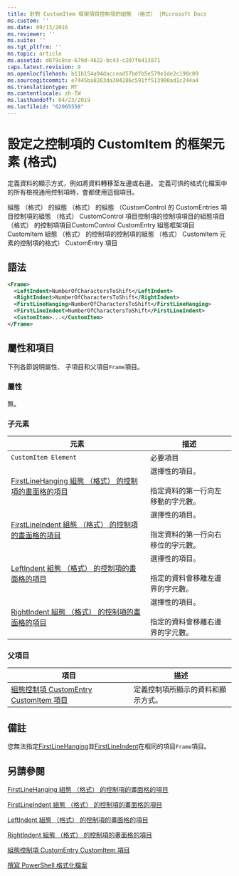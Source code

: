 ```yaml
---
title: 針對 CustomItem 框架項目控制項的組態 （格式） |Microsoft Docs
ms.custom: ''
ms.date: 09/13/2016
ms.reviewer: ''
ms.suite: ''
ms.tgt_pltfrm: ''
ms.topic: article
ms.assetid: d879c8ce-679d-4622-bc43-c207f6413871
caps.latest.revision: 9
ms.openlocfilehash: b11b154a94daccead57bdfb5e579e1de2c190c09
ms.sourcegitcommit: e7445ba8203da304286c591ff513900ad1c244a4
ms.translationtype: MT
ms.contentlocale: zh-TW
ms.lasthandoff: 04/23/2019
ms.locfileid: "62065558"
---
```

# <a name="frame-element-for-customitem-for-controls-for-configuration-format"></a>設定之控制項的 CustomItem 的框架元素 (格式)

定義資料的顯示方式，例如將資料轉移至左邊或右邊。 定義可供的格式化檔案中的所有檢視通用控制項時，會都使用這個項目。

組態 （格式） 的組態 （格式） 的組態 （CustomControl 的 CustomEntries 項目控制項的組態 （格式） CustomControl 項目控制項的控制項項目的組態項目 （格式） 的控制項項目CustomControl CustomEntry 組態框架項目 CustomItem 組態 （格式） 的控制項的控制項的組態 （格式） CustomItem 元素的控制項的格式） CustomEntry 項目

## <a name="syntax"></a>語法

```xml
<Frame>
  <LeftIndent>NumberOfCharactersToShift</LeftIndent>
  <RightIndent>NumberOfCharactersToShift</RightIndent>
  <FirstLineHanging>NumberOfCharactersToShift</FirstLineHanging>
  <FirstLineIndent>NumberOfCharactersToShift</FirstLineIndent>
  <CustomItem>...</CustomItem>
</Frame>
```

## <a name="attributes-and-elements"></a>屬性和項目

下列各節說明屬性、 子項目和父項目`Frame`項目。

### <a name="attributes"></a>屬性

無。

### <a name="child-elements"></a>子元素

|元素|描述|
|-------------|-----------------|
|`CustomItem Element`|必要項目|
|[FirstLineHanging 組態 （格式） 的控制項的畫面格的項目](./firstlinehanging-element-for-frame-for-controls-for-configuration-format.md)|選擇性的項目。<br /><br /> 指定資料的第一行向左移動的字元數。|
|[FirstLineIndent 組態 （格式） 的控制項的畫面格的項目](./firstlineindent-element-for-frame-for-controls-for-configuration-format.md)|選擇性的項目。<br /><br /> 指定資料的第一行向右移位的字元數。|
|[LeftIndent 組態 （格式） 的控制項的畫面格的項目](./leftindent-element-for-frame-for-controls-for-configuration-format.md)|選擇性的項目。<br /><br /> 指定的資料會移離左邊界的字元數。|
|[RightIndent 組態 （格式） 的控制項的畫面格的項目](./rightindent-element-for-frame-for-controls-for-configuration-format.md)|選擇性的項目。<br /><br /> 指定的資料會移離右邊界的字元數。|

### <a name="parent-elements"></a>父項目

|項目|描述|
|-------------|-----------------|
|[組態控制項 CustomEntry CustomItem 項目](./customitem-element-for-customentry-for-controls-for-configuration-format.md)|定義控制項所顯示的資料和顯示方式。|

## <a name="remarks"></a>備註

您無法指定[FirstLineHanging](./firstlinehanging-element-for-frame-for-controls-for-configuration-format.md)並[FirstLineIndent](./firstlineindent-element-for-frame-for-controls-for-configuration-format.md)在相同的項目`Frame`項目。

## <a name="see-also"></a>另請參閱

[FirstLineHanging 組態 （格式） 的控制項的畫面格的項目](./firstlinehanging-element-for-frame-for-controls-for-configuration-format.md)

[FirstLineIndent 組態 （格式） 的控制項的畫面格的項目](./firstlineindent-element-for-frame-for-controls-for-configuration-format.md)

[LeftIndent 組態 （格式） 的控制項的畫面格的項目](./leftindent-element-for-frame-for-controls-for-configuration-format.md)

[RightIndent 組態 （格式） 的控制項的畫面格的項目](./rightindent-element-for-frame-for-controls-for-configuration-format.md)

[組態控制項 CustomEntry CustomItem 項目](./customitem-element-for-customentry-for-controls-for-configuration-format.md)

[撰寫 PowerShell 格式化檔案](./writing-a-powershell-formatting-file.md)
